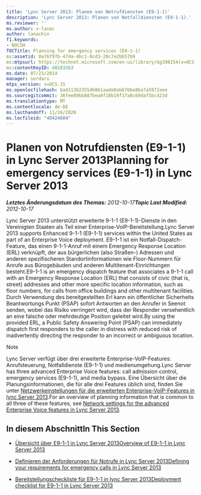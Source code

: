 ```yaml
---
title: 'Lync Server 2013: Planen von Notrufdiensten (E9-1-1)'
description: 'Lync Server 2013: Planen von Notfalldiensten (E9-1-1).'
ms.reviewer: ''
ms.author: v-lanac
author: lanachin
f1.keywords:
- NOCSH
TOCTitle: Planning for emergency services (E9-1-1)
ms:assetid: 0a76f97b-474a-4bc1-8cd3-28c7e2bb57b9
ms:mtpsurl: https://technet.microsoft.com/en-us/library/Gg398154(v=OCS.15)
ms:contentKeyID: 48183363
ms.date: 07/23/2014
manager: serdars
mtps_version: v=OCS.15
ms.openlocfilehash: ba4113b2355db0b1aade0ab6766e8ba7a5972aee
ms.sourcegitcommit: 36fee89bb887bea4f18b19f17a8c69daf5bc423d
ms.translationtype: MT
ms.contentlocale: de-DE
ms.lasthandoff: 11/26/2020
ms.locfileid: "49424604"
---
```

# <a name="planning-for-emergency-services-e9-1-1-in-lync-server-2013"></a><span data-ttu-id="6b9e5-103">Planen von Notrufdiensten (E9-1-1) in Lync Server 2013</span><span class="sxs-lookup"><span data-stu-id="6b9e5-103">Planning for emergency services (E9-1-1) in Lync Server 2013</span></span>

<div data-xmlns="http://www.w3.org/1999/xhtml">

<div class="topic" data-xmlns="http://www.w3.org/1999/xhtml" data-msxsl="urn:schemas-microsoft-com:xslt" data-cs="https://msdn.microsoft.com/">

<div data-asp="https://msdn2.microsoft.com/asp">



</div>

<div id="mainSection">

<div id="mainBody"><span data-ttu-id="6b9e5-104">

<span> </span></span><span class="sxs-lookup"><span data-stu-id="6b9e5-104">

<span> </span></span></span>

<span data-ttu-id="6b9e5-105">_**Letztes Änderungsdatum des Themas:** 2012-10-17_</span><span class="sxs-lookup"><span data-stu-id="6b9e5-105">_**Topic Last Modified:** 2012-10-17_</span></span>

<span data-ttu-id="6b9e5-106">Lync Server 2013 unterstützt erweiterte 9-1-1 (E9-1-1)-Dienste in den Vereinigten Staaten als Teil einer Enterprise-VoIP-Bereitstellung.</span><span class="sxs-lookup"><span data-stu-id="6b9e5-106">Lync Server 2013 supports Enhanced 9-1-1 (E9-1-1) services within the United States as part of an Enterprise Voice deployment.</span></span> <span data-ttu-id="6b9e5-107">E9-1-1 ist ein Notfall-Dispatch-Feature, das einen 9-1-1-Anruf mit einem Emergency Response Location (ERL) verknüpft, der aus bürgerlichen (also Straßen-) Adressen und anderen spezifischeren Standortinformationen wie Floor-Nummern für Anrufe aus Bürogebäuden und anderen Multitenant-Einrichtungen besteht.</span><span class="sxs-lookup"><span data-stu-id="6b9e5-107">E9-1-1 is an emergency dispatch feature that associates a 9-1-1 call with an Emergency Response Location (ERL) that consists of civic (that is, street) addresses and other more specific location information, such as floor numbers, for calls from office buildings and other multitenant facilities.</span></span> <span data-ttu-id="6b9e5-108">Durch Verwendung des bereitgestellten Erl kann ein öffentlicher Sicherheits Beantwortungs Punkt (PSAP) sofort Antworten an den Anrufer in Seenot senden, wobei das Risiko verringert wird, dass der Responder versehentlich an eine falsche oder mehrdeutige Position geleitet wird.</span><span class="sxs-lookup"><span data-stu-id="6b9e5-108">By using the provided ERL, a Public Safety Answering Point (PSAP) can immediately dispatch first responders to the caller in distress with reduced risk of inadvertently directing the responder to an incorrect or ambiguous location.</span></span>

<div>


> [!NOTE]  
> <span data-ttu-id="6b9e5-109">Lync Server verfügt über drei erweiterte Enterprise-VoIP-Features: Anrufsteuerung, Notfalldienste (E9-1-1) und medienumgehung.</span><span class="sxs-lookup"><span data-stu-id="6b9e5-109">Lync Server has three advanced Enterprise Voice features: call admission control, emergency services (E9-1-1), and media bypass.</span></span> <span data-ttu-id="6b9e5-110">Eine Übersicht über die Planungsinformationen, die für alle drei Features üblich sind, finden Sie unter <A href="lync-server-2013-network-settings-for-the-advanced-enterprise-voice-features.md">Netzwerkeinstellungen für die erweiterten Enterprise-VoIP-Features in lync Server 2013</A>.</span><span class="sxs-lookup"><span data-stu-id="6b9e5-110">For an overview of planning information that is common to all three of these features, see <A href="lync-server-2013-network-settings-for-the-advanced-enterprise-voice-features.md">Network settings for the advanced Enterprise Voice features in Lync Server 2013</A>.</span></span>



</div>

<div>

## <a name="in-this-section"></a><span data-ttu-id="6b9e5-111">In diesem Abschnitt</span><span class="sxs-lookup"><span data-stu-id="6b9e5-111">In This Section</span></span>

  - [<span data-ttu-id="6b9e5-112">Übersicht über E9-1-1 in Lync Server 2013</span><span class="sxs-lookup"><span data-stu-id="6b9e5-112">Overview of E9-1-1 in Lync Server 2013</span></span>](lync-server-2013-overview-of-e9-1-1.md)

  - [<span data-ttu-id="6b9e5-113">Definieren der Anforderungen für Notrufe in Lync Server 2013</span><span class="sxs-lookup"><span data-stu-id="6b9e5-113">Defining your requirements for emergency calls in Lync Server 2013</span></span>](lync-server-2013-defining-your-requirements-for-emergency-calls.md)

  - [<span data-ttu-id="6b9e5-114">Bereitstellungscheckliste für E9-1-1 in lync Server 2013</span><span class="sxs-lookup"><span data-stu-id="6b9e5-114">Deployment checklist for E9-1-1 in Lync Server 2013</span></span>](lync-server-2013-deployment-checklist-for-e9-1-1.md)

<span data-ttu-id="6b9e5-115"></div>

</div>

<span> </span>

</div>

</div>

</span><span class="sxs-lookup"><span data-stu-id="6b9e5-115"></div>

</div>

<span> </span>

</div>

</div>

</span></span></div>

